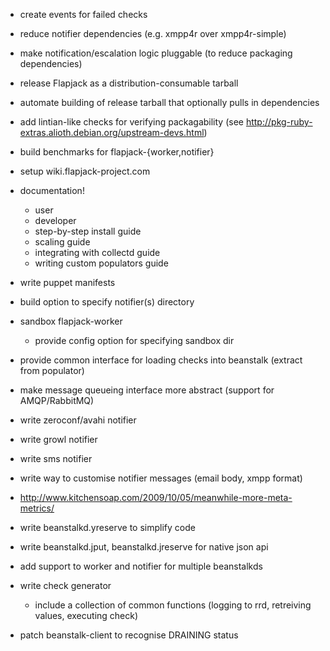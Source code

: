 * create events for failed checks
 
 * reduce notifier dependencies (e.g. xmpp4r over xmpp4r-simple)
 * make notification/escalation logic pluggable (to reduce packaging dependencies)

 * release Flapjack as a distribution-consumable tarball
 * automate building of release tarball that optionally pulls in dependencies
 * add lintian-like checks for verifying packagability (see http://pkg-ruby-extras.alioth.debian.org/upstream-devs.html)
 
 * build benchmarks for flapjack-{worker,notifier}

 * setup wiki.flapjack-project.com
 * documentation!
   * user
   * developer
   * step-by-step install guide
   * scaling guide
   * integrating with collectd guide
   * writing custom populators guide
 * write puppet manifests
 
 * build option to specify notifier(s) directory
 * sandbox flapjack-worker
   * provide config option for specifying sandbox dir

 * provide common interface for loading checks into beanstalk (extract from populator)
 * make message queueing interface more abstract (support for AMQP/RabbitMQ)
 
 * write zeroconf/avahi notifier
 * write growl notifier
 * write sms notifier
 * write way to customise notifier messages (email body, xmpp format)

 * http://www.kitchensoap.com/2009/10/05/meanwhile-more-meta-metrics/

 * write beanstalkd.yreserve to simplify code
 * write beanstalkd.jput, beanstalkd.jreserve for native json api
 
 * add support to worker and notifier for multiple beanstalkds

 * write check generator
   * include a collection of common functions 
     (logging to rrd, retreiving values, executing check)
 * patch beanstalk-client to recognise DRAINING status 



